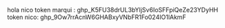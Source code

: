 hola nico
token marqui : 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
token nico: 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